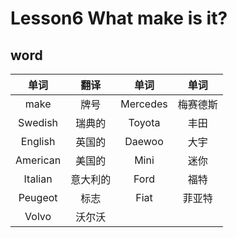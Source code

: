 # Lesson6 What make is it?

## word

|   单词   |   翻译   |   单词   |   单词   |
| :------: | :------: | :------: | :------: |
|   make   |   牌号   | Mercedes | 梅赛德斯 |
| Swedish  |  瑞典的  |  Toyota  |   丰田   |
| English  |  英国的  |  Daewoo  |   大宇   |
| American |  美国的  |   Mini   |   迷你   |
| Italian  | 意大利的 |   Ford   |   福特   |
| Peugeot  |   标志   |   Fiat   |  菲亚特  |
|  Volvo   |  沃尔沃  |

